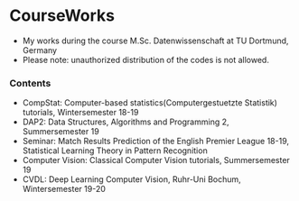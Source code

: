 # CourseWorks
* My works during the course M.Sc. Datenwissenschaft at TU Dortmund, Germany
* Please note: unauthorized distribution of the codes is not allowed.

### Contents
* CompStat: Computer-based statistics(Computergestuetzte Statistik) tutorials, Wintersemester 18-19
* DAP2: Data Structures, Algorithms and Programming 2, Summersemester 19
* Seminar: Match Results Prediction of the English Premier League 18-19, Statistical Learning Theory in Pattern Recognition
* Computer Vision: Classical Computer Vision tutorials, Summersemester 19
* CVDL: Deep Learning Computer Vision, Ruhr-Uni Bochum, Wintersemester 19-20
